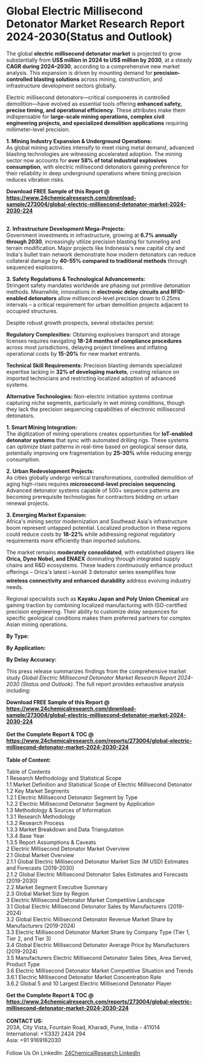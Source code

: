<h1>Global Electric Millisecond Detonator Market Research Report 2024-2030(Status and Outlook)</h1><p>The global <strong>electric millisecond detonator market</strong> is projected to grow substantially from <strong>US$ million in 2024 to US$ million by 2030</strong>, at a steady <strong>CAGR during 2024–2030</strong>, according to a comprehensive new market analysis. This expansion is driven by mounting demand for <strong>precision-controlled blasting solutions</strong> across mining, construction, and infrastructure development sectors globally.</p><p>Electric millisecond detonators—critical components in controlled demolition—have evolved as essential tools offering <strong>enhanced safety, precise timing, and operational efficiency</strong>. These attributes make them indispensable for <strong>large-scale mining operations, complex civil engineering projects, and specialized demolition applications</strong> requiring millimeter-level precision.</p><p><strong>1. Mining Industry Expansion &amp; Underground Operations:</strong><br>
As global mining activities intensify to meet rising metal demand, advanced blasting technologies are witnessing accelerated adoption. The mining sector now accounts for <strong>over 58% of total industrial explosives consumption</strong>, with electric millisecond detonators gaining preference for their reliability in deep underground operations where timing precision reduces vibration risks.</p><div><b>Download FREE Sample of this Report @ 
            <a href="https://www.24chemicalresearch.com/download-sample/273004/global-electric-millisecond-detonator-market-2024-2030-224">
            https://www.24chemicalresearch.com/download-sample/273004/global-electric-millisecond-detonator-market-2024-2030-224</a></b></div><br><p><strong>2. Infrastructure Development Mega-Projects:</strong><br>
Government investments in infrastructure, growing at <strong>6.7% annually through 2030</strong>, increasingly utilize precision blasting for tunneling and terrain modification. Major projects like Indonesia's new capital city and India's bullet train network demonstrate how modern detonators can reduce collateral damage by <strong>40-55% compared to traditional methods</strong> through sequenced explosions.</p><p><strong>3. Safety Regulations &amp; Technological Advancements:</strong><br>
Stringent safety mandates worldwide are phasing out primitive detonation methods. Meanwhile, innovations in <strong>electronic delay circuits and RFID-enabled detonators</strong> allow millisecond-level precision down to 0.25ms intervals – a critical requirement for urban demolition projects adjacent to occupied structures.</p><p>Despite robust growth prospects, several obstacles persist:</p><p><strong>Regulatory Complexities:</strong> Obtaining explosives transport and storage licenses requires navigating <strong>18-24 months of compliance procedures</strong> across most jurisdictions, delaying project timelines and inflating operational costs by <strong>15-20%</strong> for new market entrants.</p><p><strong>Technical Skill Requirements:</strong> Precision blasting demands specialized expertise lacking in <strong>32% of developing markets</strong>, creating reliance on imported technicians and restricting localized adoption of advanced systems.</p><p><strong>Alternative Technologies:</strong> Non-electric initiation systems continue capturing niche segments, particularly in wet mining conditions, though they lack the precision sequencing capabilities of electronic millisecond detonators.</p><p><strong>1. Smart Mining Integration:</strong><br>
The digitization of mining operations creates opportunities for <strong>IoT-enabled detonator systems</strong> that sync with automated drilling rigs. These systems can optimize blast patterns in real-time based on geological sensor data, potentially improving ore fragmentation by <strong>25-30%</strong> while reducing energy consumption.</p><p><strong>2. Urban Redevelopment Projects:</strong><br>
As cities globally undergo vertical transformations, controlled demolition of aging high-rises requires <strong>microsecond-level precision sequencing</strong>. Advanced detonator systems capable of 500+ sequence patterns are becoming prerequisite technologies for contractors bidding on urban renewal projects.</p><p><strong>3. Emerging Market Expansion:</strong><br>
Africa's mining sector modernization and Southeast Asia's infrastructure boom represent untapped potential. Localized production in these regions could reduce costs by <strong>18-22%</strong> while addressing regional regulatory requirements more efficiently than imported solutions.</p><p>The market remains <strong>moderately consolidated</strong>, with established players like <strong>Orica, Dyno Nobel, and ENAEX</strong> dominating through integrated supply chains and R&amp;D ecosystems. These leaders continuously enhance product offerings – Orica's latest i-konâ¢ 3 detonator series exemplifies how <strong>wireless connectivity and enhanced durability</strong> address evolving industry needs.</p><p>Regional specialists such as <strong>Kayaku Japan and Poly Union Chemical</strong> are gaining traction by combining localized manufacturing with ISO-certified precision engineering. Their ability to customize delay sequences for specific geological conditions makes them preferred partners for complex Asian mining operations.</p><p><strong>By Type:</strong></p><p><strong>By Application:</strong></p><p><strong>By Delay Accuracy:</strong></p><p>This press release summarizes findings from the comprehensive market study <em>Global Electric Millisecond Detonator Market Research Report 2024-2030 (Status and Outlook)</em>. The full report provides exhaustive analysis including:</p><div><b>Download FREE Sample of this Report @ 
            <a href="https://www.24chemicalresearch.com/download-sample/273004/global-electric-millisecond-detonator-market-2024-2030-224">
            https://www.24chemicalresearch.com/download-sample/273004/global-electric-millisecond-detonator-market-2024-2030-224</a></b></div><br><div><b>Get the Complete Report & TOC @ 
            <a href="https://www.24chemicalresearch.com/reports/273004/global-electric-millisecond-detonator-market-2024-2030-224">
            https://www.24chemicalresearch.com/reports/273004/global-electric-millisecond-detonator-market-2024-2030-224</a></b></div><br>
            <b>Table of Content:</b><p>Table of Contents<br />
1 Research Methodology and Statistical Scope<br />
1.1 Market Definition and Statistical Scope of Electric Millisecond Detonator<br />
1.2 Key Market Segments<br />
1.2.1 Electric Millisecond Detonator Segment by Type<br />
1.2.2 Electric Millisecond Detonator Segment by Application<br />
1.3 Methodology & Sources of Information<br />
1.3.1 Research Methodology<br />
1.3.2 Research Process<br />
1.3.3 Market Breakdown and Data Triangulation<br />
1.3.4 Base Year<br />
1.3.5 Report Assumptions & Caveats<br />
2 Electric Millisecond Detonator Market Overview<br />
2.1 Global Market Overview<br />
2.1.1 Global Electric Millisecond Detonator Market Size (M USD) Estimates and Forecasts (2019-2030)<br />
2.1.2 Global Electric Millisecond Detonator Sales Estimates and Forecasts (2019-2030)<br />
2.2 Market Segment Executive Summary<br />
2.3 Global Market Size by Region<br />
3 Electric Millisecond Detonator Market Competitive Landscape<br />
3.1 Global Electric Millisecond Detonator Sales by Manufacturers (2019-2024)<br />
3.2 Global Electric Millisecond Detonator Revenue Market Share by Manufacturers (2019-2024)<br />
3.3 Electric Millisecond Detonator Market Share by Company Type (Tier 1, Tier 2, and Tier 3)<br />
3.4 Global Electric Millisecond Detonator Average Price by Manufacturers (2019-2024)<br />
3.5 Manufacturers Electric Millisecond Detonator Sales Sites, Area Served, Product Type<br />
3.6 Electric Millisecond Detonator Market Competitive Situation and Trends<br />
3.6.1 Electric Millisecond Detonator Market Concentration Rate<br />
3.6.2 Global 5 and 10 Largest Electric Millisecond Detonator Player</p><div><b>Get the Complete Report & TOC @ 
            <a href="https://www.24chemicalresearch.com/reports/273004/global-electric-millisecond-detonator-market-2024-2030-224">
            https://www.24chemicalresearch.com/reports/273004/global-electric-millisecond-detonator-market-2024-2030-224</a></b></div><br><b>CONTACT US:</b><br>
            203A, City Vista, Fountain Road, Kharadi, Pune, India - 411014<br>
            International: +1(332) 2424 294<br>
            Asia: +91 9169162030 <br><br>
            Follow Us On LinkedIn: <a href="https://www.linkedin.com/company/24chemicalresearch/">24ChemicalResearch LinkedIn</a>